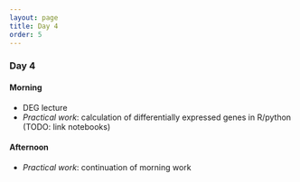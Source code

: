 ```yaml
---
layout: page
title: Day 4
order: 5
---
```


### Day 4

#### Morning
- DEG lecture
- _Practical work_: calculation of differentially expressed genes in R/python (TODO: link notebooks)

#### Afternoon
- _Practical work_: continuation of morning work
